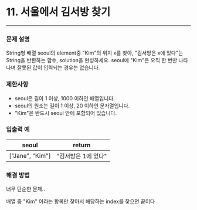 # 11. 서울에서 김서방 찾기

-- -- 

### 문제 설명

String형 배열 seoul의 element중 "Kim"의 위치 x를 찾아, "김서방은 x에 있다"는 String을 반환하는 함수, solution을 완성하세요. seoul에 "Kim"은 오직 한 번만 나타나며 잘못된 값이 입력되는 경우는 없습니다.

### 제한사항

* seoul은 길이 1 이상, 1000 이하인 배열입니다.
* seoul의 원소는 길이 1 이상, 20 이하인 문자열입니다.
* "Kim"은 반드시 seoul 안에 포함되어 있습니다.


### 입출력 예

| seoul            | return       |
|------------------|--------------|
| ["Jane", "Kim"]	 | "김서방은 1에 있다" |

### 해결 방법
너무 단순한 문제..

배열 중 "Kim" 이라는 항목만 찾아서 해당하는 index를 찾으면 끝이다
